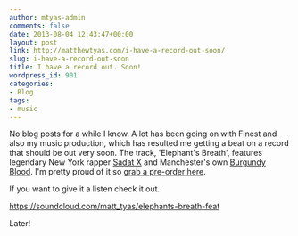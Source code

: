 ```yaml
---
author: mtyas-admin
comments: false
date: 2013-08-04 12:43:47+00:00
layout: post
link: http://matthewtyas.com/i-have-a-record-out-soon/
slug: i-have-a-record-out-soon
title: I have a record out. Soon!
wordpress_id: 901
categories:
- Blog
tags:
- music
---
```


No blog posts for a while I know. A lot has been going on with Finest and also my music production, which has resulted me getting a beat on a record that should be out very soon. The track, 'Elephant's Breath', features legendary New York rapper [Sadat X](http://en.wikipedia.org/wiki/Sadat_X) and Manchester's own [Burgundy Blood](http://www.youtube.com/user/killmoneytube?feature=watch). I'm pretty proud of it so [grab a pre-order here](http://heavycrates.com/product/burgundy-blood-feat-sadat-x-king-cesar-darc-mind/).

If you want to give it a listen check it out.

https://soundcloud.com/matt_tyas/elephants-breath-feat

Later!
